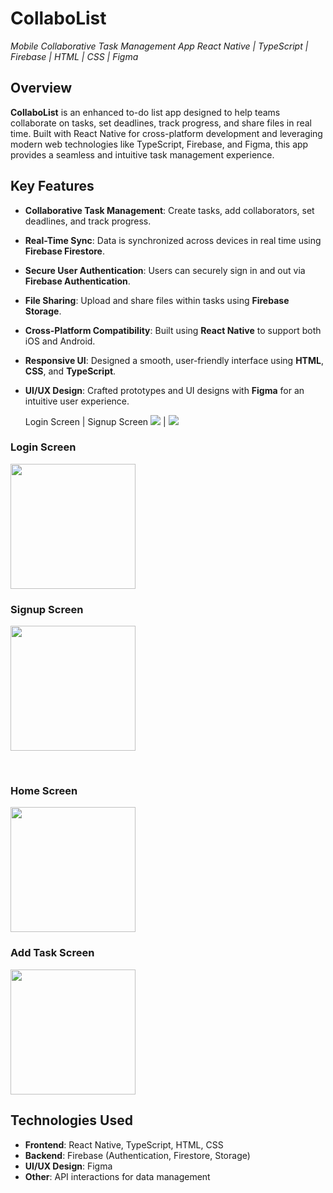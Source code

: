 # **CollaboList**
*Mobile Collaborative Task Management App*
*React Native | TypeScript | Firebase | HTML | CSS | Figma*

## **Overview**
**CollaboList** is an enhanced to-do list app designed to help teams collaborate on tasks, set deadlines, track progress, and share files in real time. Built with React Native for cross-platform development and leveraging modern web technologies like TypeScript, Firebase, and Figma, this app provides a seamless and intuitive task management experience.

## **Key Features**
- **Collaborative Task Management**: Create tasks, add collaborators, set deadlines, and track progress.
- **Real-Time Sync**: Data is synchronized across devices in real time using **Firebase Firestore**.
- **Secure User Authentication**: Users can securely sign in and out via **Firebase Authentication**.
- **File Sharing**: Upload and share files within tasks using **Firebase Storage**.
- **Cross-Platform Compatibility**: Built using **React Native** to support both iOS and Android.
- **Responsive UI**: Designed a smooth, user-friendly interface using **HTML**, **CSS**, and **TypeScript**.
- **UI/UX Design**: Crafted prototypes and UI designs with **Figma** for an intuitive user experience.

   Login Screen              |          Signup Screen
![](images/loginscreen.png)  |  ![](images/signupscreen.png)

### Login Screen
<img src="images/loginscreen.png" width="200" style="display:inline-block; margin-right:10px;"/>

### Signup Screen
<img src="images/signupscreen.png" width="200" style="display:inline-block; margin-right:10px;"/>
</p>

<br/>

### Home Screen
<img src="images/homescreen.png" width="200" style="display:inline-block; margin-right:10px;"/>

### Add Task Screen
<img src="images/addnewtask.png" width="200" style="display:inline-block; margin-right:10px;"/>

## **Technologies Used**
- **Frontend**: React Native, TypeScript, HTML, CSS
- **Backend**: Firebase (Authentication, Firestore, Storage)
- **UI/UX Design**: Figma
- **Other**: API interactions for data management
